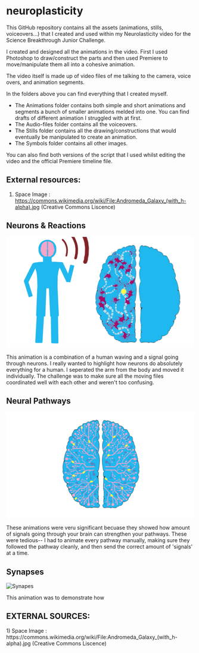 # neuroplasticity

This GitHub repository contains all the assets (animations, stills, voiceovers...) that I created and used within my Neurolasticity video for the Science Breakthrough Junior Challenge. 

I created and designed all the animations in the video. First I used Photoshop to draw/construct the parts and then used Premiere to move/manipulate them all into a cohesive animation. 

The video itself is made up of video files of me talking to the camera, voice overs, and animation segments. 

In the folders above you can find everything that I created myself. 
  - The Animations folder contains both simple and short animations and segments a bunch of smaller animations melded into    one. You can find drafts of different animation I struggled with at first. 
  - The Audio-files folder contains all the voiceovers.
  - The Stills folder contains all the drawing/constructions that would eventually be manipulated to create an animation. 
  - The Symbols folder contains all other images. 
  
You can also find both versions of the script that I used whilst editing the video and the official Premiere timeline file.

## External resources:
1) Space Image : https://commons.wikimedia.org/wiki/File:Andromeda_Galaxy_(with_h-alpha).jpg (Creative Commons Liscence)

## Neurons & Reactions

![Neurons](screenshots/neurons.png?raw=true "Neurons")

This animation is a combination of a human waving and a signal going through neurons. I really wanted to highlight how neurons do absolutely everything for a human. I seperated the arm from the body and moved it individually. The challenge was to make sure all the moving files coordinated well with each other and weren't too confusing.


## Neural Pathways

![Pathways](screenshots/pathways.png?raw=true "Pathways")

These animations were veru significant becuase they showed how amount of signals going through your brain can strengthen your pathways. These were tedious-- I had to animate every pathway manually, making sure they followed the pathway cleanly, and then send the correct amount of 'signals' at a time. 

## Synapses

![Synapes](screenshots/synapses.png?raw=true "Synapses")

This animation was to demonstrate how 
  
  
<h2>EXTERNAL SOURCES:</h2>
1) Space Image : https://commons.wikimedia.org/wiki/File:Andromeda_Galaxy_(with_h-alpha).jpg (Creative Commons Liscence)


